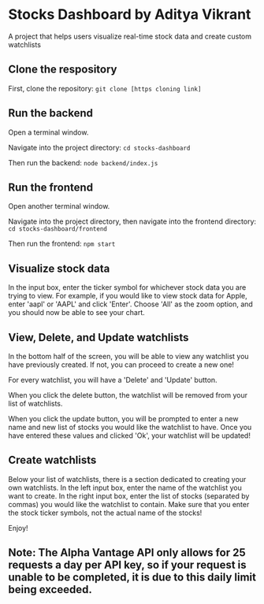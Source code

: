 # Stocks Dashboard by Aditya Vikrant
A project that helps users visualize real-time stock data and create custom watchlists

## Clone the respository
First, clone the repository: `git clone [https cloning link]`

## Run the backend
Open a terminal window.  

Navigate into the project directory: `cd stocks-dashboard`  

Then run the backend: `node backend/index.js`

## Run the frontend
Open another terminal window. 

Navigate into the project directory, then navigate into the frontend directory: `cd stocks-dashboard/frontend`  

Then run the frontend: `npm start`

## Visualize stock data
In the input box, enter the ticker symbol for whichever stock data you are trying to view. 
For example, if you would like to view stock data for Apple, enter 'aapl' or 'AAPL' and click 'Enter'.
Choose 'All' as the zoom option, and you should now be able to see your chart.

## View, Delete, and Update watchlists
In the bottom half of the screen, you will be able to view any watchlist you have previously created.
If not, you can proceed to create a new one!

For every watchlist, you will have a 'Delete' and 'Update' button. 

When you click the delete button, the watchlist will be removed from your list of watchlists.

When you click the update button, you will be prompted to enter a new name and new list of stocks you would like
the watchlist to have. Once you have entered these values and clicked 'Ok', your watchlist will be updated!

## Create watchlists
Below your list of watchlists, there is a section dedicated to creating your own watchlists.
In the left input box, enter the name of the watchlist you want to create.
In the right input box, enter the list of stocks (separated by commas) you would like the watchlist to contain.
Make sure that you enter the stock ticker symbols, not the actual name of the stocks!

Enjoy!


## Note: The Alpha Vantage API only allows for 25 requests a day per API key, so if your request is unable to be completed, it is due to this daily limit being exceeded.
